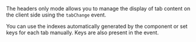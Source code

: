The headers only mode allows you to manage the display of tab content on the client side using the `tabChange` event.

You can use the indexes automatically generated by the component or set keys for each tab manually. Keys are also
present in the event.